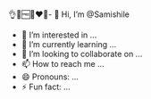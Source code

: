 👌🫡🆓️🌺❤️👋- 👋 Hi, I’m @Samishile
- 👀 I’m interested in ...
- 🌱 I’m currently learning ...
- 💞️ I’m looking to collaborate on ...
- 📫 How to reach me ...
- 😄 Pronouns: ...
- ⚡ Fun fact: ...

<!---
Samishile/Samishile is a ✨ special ✨ repository because its `README.md` (this file) appears on your GitHub profile.
You can click the Preview link to take a look at your changes.
--->

